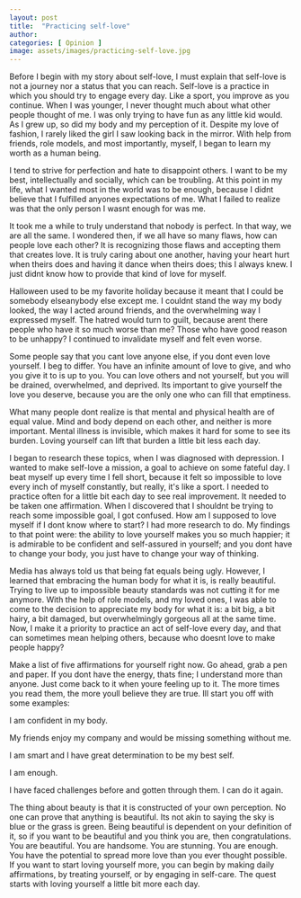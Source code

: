 ```yaml
---
layout: post
title:  "Practicing self-love"
author: 
categories: [ Opinion ]
image: assets/images/practicing-self-love.jpg
---
```


Before I begin with my story about self-love, I must explain that self-love is not a journey nor a status that you can reach. Self-love is a practice in which you should try to engage every day. Like a sport, you improve as you continue. When I was younger, I never thought much about what other people thought of me. I was only trying to have fun as any little kid would. As I grew up, so did my body and my perception of it. Despite my love of fashion, I rarely liked the girl I saw looking back in the mirror. With help from friends, role models, and most importantly, myself, I began to learn my worth as a human being. 

I tend to strive for perfection and hate to disappoint others. I want to be my best, intellectually and socially, which can be troubling. At this point in my life, what I wanted most in the world was to be enough, because I didnt believe that I fulfilled anyones expectations of me. What I failed to realize was that the only person I wasnt enough for was me. 

It took me a while to truly understand that nobody is perfect. In that way, we are all the same. I wondered then, if we all have so many flaws, how can people love each other? It is recognizing those flaws and accepting them that creates love. It is truly caring about one another, having your heart hurt when theirs does and having it dance when theirs does; this I always knew. I just didnt know how to provide that kind of love for myself. 

Halloween used to be my favorite holiday because it meant that I could be somebody elseanybody else except me. I couldnt stand the way my body looked, the way I acted around friends, and the overwhelming way I expressed myself. The hatred would turn to guilt, because arent there people who have it so much worse than me? Those who have good reason to be unhappy? I continued to invalidate myself and felt even worse.

Some people say that you cant love anyone else, if you dont even love yourself. I beg to differ. You have an infinite amount of love to give, and who you give it to is up to you. You can love others and not yourself, but you will be drained, overwhelmed, and deprived. Its important to give yourself the love you deserve, because you are the only one who can fill that emptiness. 

What many people dont realize is that mental and physical health are of equal value. Mind and body depend on each other, and neither is more important. Mental illness is invisible, which makes it hard for some to see its burden. Loving yourself can lift that burden a little bit less each day. 

 

I began to research these topics, when I was diagnosed with depression. I wanted to make self-love a mission, a goal to achieve on some fateful day. I beat myself up every time I fell short, because it felt so impossible to love every inch of myself constantly, but really, it's like a sport. I needed to practice often for a little bit each day to see real improvement. It needed to be taken one affirmation. When I discovered that I shouldnt be trying to reach some impossible goal, I got confused. How am I supposed to love myself if I dont know where to start? I had more research to do. My findings to that point were: the ability to love yourself makes you so much happier; it is admirable to be confident and self-assured in yourself; and you dont have to change your body, you just have to change your way of thinking.

Media has always told us that being fat equals being ugly. However, I learned that embracing the human body for what it is, is really beautiful. Trying to live up to impossible beauty standards was not cutting it for me anymore. With the help of role models, and my loved ones, I was able to come to the decision to appreciate my body for what it is: a bit big, a bit hairy, a bit damaged, but overwhelmingly gorgeous all at the same time. Now, I make it a priority to practice an act of self-love every day, and that can sometimes mean helping others, because who doesnt love to make people happy? 

Make a list of five affirmations for yourself right now. Go ahead, grab a pen and paper. If you dont have the energy, thats fine; I understand more than anyone. Just come back to it when youre feeling up to it. The more times you read them, the more youll believe they are true. Ill start you off with some examples:

I am confident in my body.

My friends enjoy my company and would be missing something without me.

I am smart and I have great determination to be my best self.

I am enough.

I have faced challenges before and gotten through them. I can do it again.

The thing about beauty is that it is constructed of your own perception. No one can prove that anything is beautiful. Its not akin to saying the sky is blue or the grass is green. Being beautiful is dependent on your definition of it, so if you want to be beautiful and you think you are, then congratulations. You are beautiful. You are handsome. You are stunning. You are enough. You have the potential to spread more love than you ever thought possible. If you want to start loving yourself more, you can begin by making daily affirmations, by treating yourself, or by engaging in self-care. The quest starts with loving yourself a little bit more each day.


